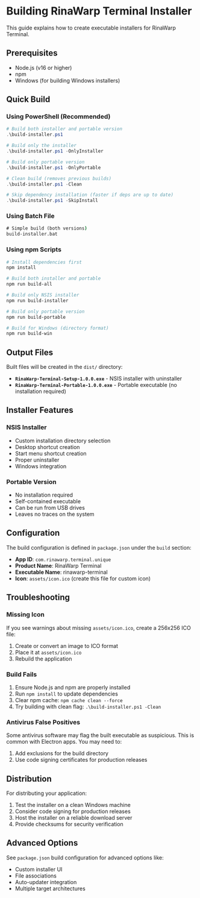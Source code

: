 # Building RinaWarp Terminal Installer

This guide explains how to create executable installers for RinaWarp Terminal.

## Prerequisites

- Node.js (v16 or higher)
- npm
- Windows (for building Windows installers)

## Quick Build

### Using PowerShell (Recommended)
```powershell
# Build both installer and portable version
.\build-installer.ps1

# Build only the installer
.\build-installer.ps1 -OnlyInstaller

# Build only portable version
.\build-installer.ps1 -OnlyPortable

# Clean build (removes previous builds)
.\build-installer.ps1 -Clean

# Skip dependency installation (faster if deps are up to date)
.\build-installer.ps1 -SkipInstall
```

### Using Batch File
```cmd
# Simple build (both versions)
build-installer.bat
```

### Using npm Scripts
```bash
# Install dependencies first
npm install

# Build both installer and portable
npm run build-all

# Build only NSIS installer
npm run build-installer

# Build only portable version
npm run build-portable

# Build for Windows (directory format)
npm run build-win
```

## Output Files

Built files will be created in the `dist/` directory:

- **`RinaWarp-Terminal-Setup-1.0.0.exe`** - NSIS installer with uninstaller
- **`RinaWarp-Terminal-Portable-1.0.0.exe`** - Portable executable (no installation required)

## Installer Features

### NSIS Installer
- Custom installation directory selection
- Desktop shortcut creation
- Start menu shortcut creation
- Proper uninstaller
- Windows integration

### Portable Version
- No installation required
- Self-contained executable
- Can be run from USB drives
- Leaves no traces on the system

## Configuration

The build configuration is defined in `package.json` under the `build` section:

- **App ID**: `com.rinawarp.terminal.unique`
- **Product Name**: RinaWarp Terminal
- **Executable Name**: rinawarp-terminal
- **Icon**: `assets/icon.ico` (create this file for custom icon)

## Troubleshooting

### Missing Icon
If you see warnings about missing `assets/icon.ico`, create a 256x256 ICO file:
1. Create or convert an image to ICO format
2. Place it at `assets/icon.ico`
3. Rebuild the application

### Build Fails
1. Ensure Node.js and npm are properly installed
2. Run `npm install` to update dependencies
3. Clear npm cache: `npm cache clean --force`
4. Try building with clean flag: `.\build-installer.ps1 -Clean`

### Antivirus False Positives
Some antivirus software may flag the built executable as suspicious. This is common with Electron apps. You may need to:
1. Add exclusions for the build directory
2. Use code signing certificates for production releases

## Distribution

For distributing your application:
1. Test the installer on a clean Windows machine
2. Consider code signing for production releases
3. Host the installer on a reliable download server
4. Provide checksums for security verification

## Advanced Options

See `package.json` build configuration for advanced options like:
- Custom installer UI
- File associations
- Auto-updater integration
- Multiple target architectures

